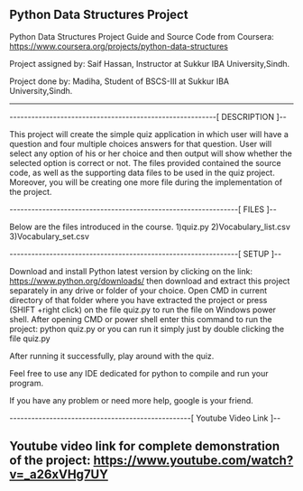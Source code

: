 Python Data Structures Project
--------------------------------------------------------------------------

Python Data Structures
Project Guide and Source Code from Coursera:
https://www.coursera.org/projects/python-data-structures

Project assigned by:
Saif Hassan, Instructor at Sukkur IBA University,Sindh.

Project done by:
Madiha, Student of BSCS-III at Sukkur IBA University,Sindh.

--------------------------------------------------------------------------

---------------------------------------------------------[ DESCRIPTION ]--

This project will create the simple quiz application in which user will have a question and four multiple choices answers for that question. User will select any option of his or her choice and then output will show whether the selected option is correct or not. The files provided contained the source code, as well as the supporting data files to be
used in the quiz project. Moreover, you will be creating one more file during the implementation of the project.

---------------------------------------------------------------[ FILES ]--

Below are the files introduced in the course. 
1)quiz.py 
2)Vocabulary_list.csv 
3)Vocabulary_set.csv

---------------------------------------------------------------[ SETUP ]-- 

Download and install Python latest version by clicking on the link: https://www.python.org/downloads/ then download and extract this project separately in any drive or folder of your choice. Open CMD in current directory of that folder where you have extracted the project or press (SHIFT +right click) on the file quiz.py to run the file on Windows power shell. After opening CMD or power shell enter this command to run the project: python quiz.py or you can run it simply just by double clicking the file quiz.py 

After running it successfully, play around with the quiz.

Feel free to use any IDE dedicated for python to compile and run your program.

If you have any problem or need more help, google is your friend.

--------------------------------------------------[ Youtube Video Link ]-- 

Youtube video link for complete demonstration of the project:
https://www.youtube.com/watch?v=_a26xVHg7UY
--------------------------------------------------------------------------

